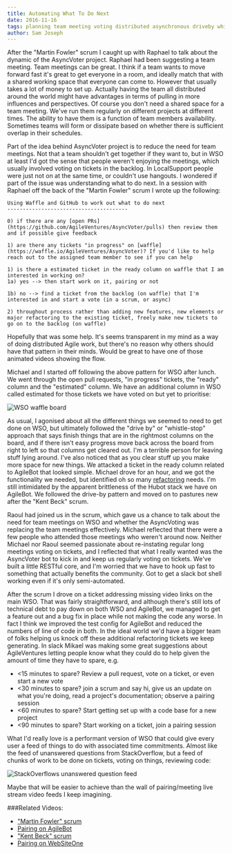 ```yaml
---
title: Automating What To Do Next
date: 2016-11-16
tags: planning team meeting voting distributed asynchronous driveby whistlestop pairing waffle github 
author: Sam Joseph
---
```


After the "Martin Fowler" scrum I caught up with Raphael to talk about the dynamic of the AsyncVoter project.  Raphael had been suggesting a team meeting.  Team meetings can be great.  I think if a team wants to move forward fast it's great to get everyone in a room, and ideally match that with a shared working space that everyone can come to.  However that usually takes a lot of money to set up.  Actually having the team all distributed around the world might have advantages in terms of pulling in more influences and perspectives.  Of course you don't need a shared space for a team meeting.  We've run them regularly on different projects at different times.  The ability to have them is a function of team members availability.  Sometimes teams will form or dissipate based on whether there is sufficient overlap in their schedules. 

Part of the idea behind AsyncVoter project is to reduce the need for team meetings.  Not that a team shouldn't get together if they want to, but in WSO at least I'd got the sense that people weren't enjoying the meetings, which usually involved voting on tickets in the backlog.  In LocalSupport people were just not on at the same time, or couldn't use hangouts.  I wondered if part of the issue was understanding what to do next.  In a session with Raphael off the back of the "Martin Fowler" scrum I wrote up the following:

```
Using Waffle and GitHub to work out what to do next
---------------------------------------

0) if there are any [open PRs](https://github.com/AgileVentures/AsyncVoter/pulls) then review them and if possible give feedback

1) are there any tickets "in progress" on [waffle](https://waffle.io/AgileVentures/AsyncVoter)? If you'd like to help reach out to the assigned team member to see if you can help

1) is there a estimated ticket in the ready column on waffle that I am interested in working on?
1a) yes --> then start work on it, pairing or not

1b) no --> find a ticket from the backlog (on waffle) that I'm interested in and start a vote (in a scrum, or async)

2) throughout process rather than adding new features, new elements or major refactoring to the existing ticket, freely make new tickets to go on to the backlog (on waffle)
```

Hopefully that was some help.  It's seems transparent in my mind as a way of doing distributed Agile work, but there's no reason why others should have that pattern in their minds.  Would be great to have one of those animated videos showing the flow.

Michael and I started off following the above pattern for WSO after lunch.  We went through the open pull requests, "in progress" tickets, the "ready" column and the "estimated" column.  We have an additional column in WSO called estimated for those tickets we have voted on but yet to prioritise:

![WSO waffle board](https://www.dropbox.com/s/o2kc9kx6gimfmx0/Screenshot%202016-11-16%2009.31.25.png?dl=1)

As usual, I agonised about all the different things we seemed to need to get done on WSO, but ultimately followed the "drive by" or "whistle-stop" approach that says finish things that are in the rightmost columns on the board, and if there isn't easy progress move back across the board from right to left so that columns get cleared out.  I'm a terrible person for leaving stuff lying around.  I've also noticed that as you clear stuff up you make more space for new things.  We attacked a ticket in the ready column related to AgileBot that looked simple.  Michael drove for an hour, and we got the functionality we needed, but identified oh so many [refactoring](https://github.com/AgileVentures/agile-bot/issues/45) needs.  I'm still intimidated by the apparent brittleness of the Hubot stack we have on AgileBot.  We followed the drive-by pattern and moved on to pastures new after the "Kent Beck" scrum.

Raoul had joined us in the scrum, which gave us a chance to talk about the need for team meetings on WSO and whether the AsyncVoting was replacing the team meetings effectively.  Michael reflected that there were a few people who attended those meetings who weren't around now.  Neither Michael nor Raoul seemed passionate about re-instating regular long meetings voting on tickets, and I reflected that what I really wanted was the AsyncVoter bot to kick in and keep us regularly voting on tickets.  We've built a little RESTful core, and I'm worried that we have to hook up fast to something that actually benefits the community.  Got to get a slack bot shell working even if it's only semi-automated.

After the scrum I drove on a ticket addressing missing video links on the main WSO.  That was fairly straightforward, and although there's still lots of technical debt to pay down on both WSO and AgileBot, we managed to get a feature out and a bug fix in place while not making the code any worse.  In fact I think we improved the test config for AgileBot and reduced the numbers of line of code in both.   In the ideal world we'd have a bigger team of folks helping us knock off these additional refactoring tickets we keep generating.  In slack Mikael was making some great suggestions about AgileVentures letting people know what they could do to help given the amount of time they have to spare, e.g. 

* <15 minutes to spare?  Review a pull request, vote on a ticket, or even start a new vote
* <30 minutes to spare? join a scrum and say hi, give us an update on what you're doing, read a project's documentation; observe a pairing session
* <60 minutes to spare? Start getting set up with a code base for a new project
* <90 minutes to spare? Start working on a ticket, join a pairing session

What I'd really love is a performant version of WSO that could give every user a feed of things to do with associated time commitments.  Almost like the feed of unanswered questions from StackOverflow, but a feed of chunks of work to be done on tickets, voting on things, reviewing code:

![StackOverflows unanswered question feed](https://www.dropbox.com/s/pvp2i3q3d3xkpmm/Screenshot%202016-11-16%2009.48.54.png?dl=1)

Maybe that will be easier to achieve than the wall of pairing/meeting live stream video feeds I keep imagining.

###Related Videos:

* ["Martin Fowler" scrum](https://www.youtube.com/watch?v=aYCGCegwjvY)
* [Pairing on AgileBot](https://www.youtube.com/watch?v=qRCeF-IECaU)
* ["Kent Beck" scrum](https://www.youtube.com/watch?v=1gMF_0oALyY)
* [Pairing on WebSiteOne](https://www.youtube.com/watch?v=tKqG-pSQcfU)


